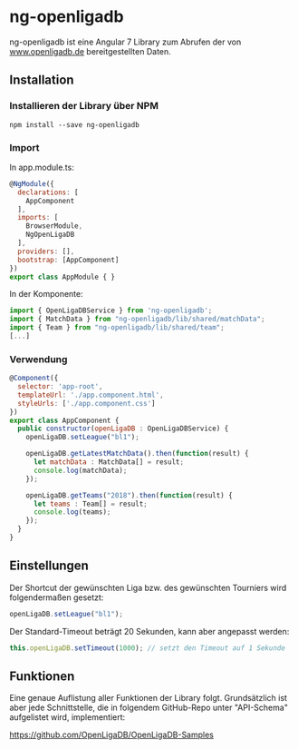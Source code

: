 # ng-openligadb
ng-openligadb ist eine Angular 7 Library zum Abrufen der von www.openligadb.de bereitgestellten Daten.

## Installation
### Installieren der Library über NPM

```npm install --save ng-openligadb```

### Import

In app.module.ts:

```javascript
@NgModule({
  declarations: [
    AppComponent
  ],
  imports: [
    BrowserModule,
    NgOpenLigaDB
  ],
  providers: [],
  bootstrap: [AppComponent]
})
export class AppModule { }
```
In der Komponente:

```javascript
import { OpenLigaDBService } from 'ng-openligadb';
import { MatchData } from "ng-openligadb/lib/shared/matchData";
import { Team } from "ng-openligadb/lib/shared/team";
[...]
```
### Verwendung

```javascript
@Component({
  selector: 'app-root',
  templateUrl: './app.component.html',
  styleUrls: ['./app.component.css']
})
export class AppComponent {
  public constructor(openLigaDB : OpenLigaDBService) {
    openLigaDB.setLeague("bl1");

    openLigaDB.getLatestMatchData().then(function(result) {
      let matchData : MatchData[] = result;
      console.log(matchData);
    });

    openLigaDB.getTeams("2018").then(function(result) {
      let teams : Team[] = result;
      console.log(teams);
    });
  }
}
```

## Einstellungen

Der Shortcut der gewünschten Liga bzw. des gewünschten Tourniers wird folgendermaßen gesetzt:

```javascript
openLigaDB.setLeague("bl1");
```

Der Standard-Timeout beträgt 20 Sekunden, kann aber angepasst werden:

```javascript
this.openLigaDB.setTimeout(1000); // setzt den Timeout auf 1 Sekunde
```

## Funktionen

Eine genaue Auflistung aller Funktionen der Library folgt. Grundsätzlich ist aber jede Schnittstelle, die in folgendem GitHub-Repo unter "API-Schema" aufgelistet wird, implementiert:

https://github.com/OpenLigaDB/OpenLigaDB-Samples



